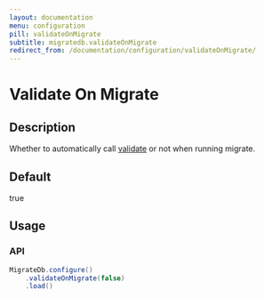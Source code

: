 ```yaml
---
layout: documentation
menu: configuration
pill: validateOnMigrate
subtitle: migratedb.validateOnMigrate
redirect_from: /documentation/configuration/validateOnMigrate/
---
```


# Validate On Migrate

## Description

Whether to automatically call [validate](/migratedb/documentation/command/validate) or not when running migrate.

## Default

true

## Usage

### API

```java
MigrateDb.configure()
    .validateOnMigrate(false)
    .load()
```
